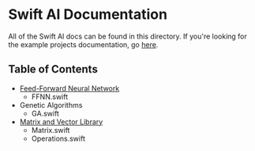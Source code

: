 # Swift AI Documentation

All of the Swift AI docs can be found in this directory. If you're looking for the example projects documentation, go [here](link).

## Table of Contents

- [Feed-Forward Neural Network](https://github.com/collinhundley/Swift-AI/tree/master/Documentation#multi-layer-feed-forward-neural-network)
    * FFNN.swift
- Genetic Algorithms
    * GA.swift
- [Matrix and Vector Library](link)
    * Matrix.swift
    * Operations.swift
